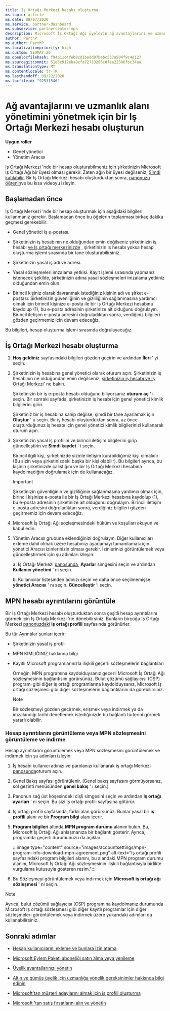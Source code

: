 ```yaml
---
title: İş Ortağı Merkezi hesabı oluşturma
ms.topic: article
ms.date: 08/07/2020
ms.service: partner-dashboard
ms.subservice: partnercenter-mpn
description: Microsoft İş Ortağı Ağı üyelerin ağ avantajlarını ve uzmanlarını yönetmek için bir Iş Ortağı Merkezi hesabı nasıl oluşturabileceğinizi öğrenin.
author: ParthP
ms.author: ParthP
ms.localizationpriority: high
ms.custom: SEOMAY.20
ms.openlocfilehash: f94b11c4feb9cd1bedd97bebc537a504f9c4d127
ms.sourcegitcommit: 51e3c912eba8cfa72733206c0fee22386fbc34aa
ms.translationtype: MT
ms.contentlocale: tr-TR
ms.lasthandoff: 09/22/2020
ms.locfileid: "92531546"
---
```

# <a name="create-a-partner-center-account-to-manage-network-benefits-and-competencies"></a>Ağ avantajlarını ve uzmanlık alanı yönetimini yönetmek için bir Iş Ortağı Merkezi hesabı oluşturun

**Uygun roller**

- Genel yönetici
- Yönetim Aracısı

Iş Ortağı Merkezi 'nde bir hesap oluşturabilmeniz için şirketinizin Microsoft İş Ortağı Ağı bir üyesi olması gerekir. Zaten ağın bir üyesi değilseniz, [Şimdi katılabilir](https://partner.microsoft.com/commercial#). Bir Iş Ortağı Merkezi hesabı oluşturduktan sonra, [panonuzu öğrenin](https://vimeo.com/290338211)ve bu kısa videoyu izleyin.

## <a name="before-you-begin"></a>Başlamadan önce

Iş Ortağı Merkezi 'nde bir hesap oluşturmak için aşağıdaki bilgileri kullanmanız gerekir. Başlamadan önce bu öğelerin toplanması birkaç dakika geçmesi gerekebilir:

-   Genel yönetici iş e-postası.

-   Şirketinizin iş hesabının ne olduğundan emin değilseniz şirketinizin iş hesabı [ve Iş ortağı merkezinizde](azure-active-directory-tenants-and-partner-center.md) , şirketinizin iş hesabı yoksa hesap oluşturma işlemi sırasında bir tane oluşturabilirsiniz. 

-   Şirketinizin yasal iş adı ve adresi.  

-   Yasal sözleşmeleri imzalama yetkisi. Kayıt işlemi sırasında yapmanız istenecek şekilde, şirketinizin adına yasal sözleşmeleri imzalama yetkiniz olduğundan emin olun.

-   Birincil kişiniz olarak davranmak istediğiniz kişinin adı ve şirket e-postası. Şirketinizin güvenliğinin ve gizliliğinin sağlanmasına yardımcı olmak için birincil kişinize e-posta ile bir Iş Ortağı Merkezi hesabına kaydolup (1), bu e-posta adresinin şirketinize ait olduğunu doğrulayın. Birincil iletişim e-posta adresini doğruladıktan sonra, verdiğiniz bilgileri gözden geçirmemiz için devam edeceğiz.

Bu bilgileri, hesap oluşturma işlemi sırasında doğrulayacağız. 
 
## <a name="create-a-partner-center-account"></a>İş Ortağı Merkezi hesabı oluşturma

1.  **Hoş geldiniz** sayfasındaki bilgileri gözden geçirin ve ardından **İleri** ' yi seçin.

2.  Şirketinizin iş hesabına genel yönetici olarak oturum açın. Şirketinizin iş hesabının ne olduğundan emin değilseniz, [şirketinizin iş hesabı ve Iş Ortağı Merkezi](azure-active-directory-tenants-and-partner-center.md)' ne bakın.

    Şirketinizin bir iş e-posta hesabı olduğunu biliyorsanız **oturum aç '** ı seçin. Bir sonraki sayfada, şirketinizin iş hesabı için genel yönetici kimlik bilgilerini girin. 

    Şirketiniz bir iş hesabına sahip değilse, şimdi bir tane ayarlamak için **Oluştur** ' u seçin. Bir iş hesabı oluşturduktan sonra, az önce oluşturduğunuz iş hesabı için genel yönetici kimlik bilgilerinizi kullanarak oturum açın.

3.  Şirketinizin yasal iş profilini ve birincil iletişim bilgilerini girip güncelleştirin ve **Şimdi kaydet** ' i seçin. 

    Birincil ilgili kişi, şirketinizde sizinle iletişim kurabildiğimiz kişi olmalıdır (Bu sizin veya şirketinizdeki başka bir kişi olabilir). Bu bilgileri ayrıca, bu kişinin şirketinizde çalıştığını ve bir Iş Ortağı Merkezi hesabına kaydolmadığını doğrulamak için de kullanacağız.

    > [!IMPORTANT]  
    > Şirketinizin güvenliğinin ve gizliliğinin sağlanmasına yardımcı olmak için, birincil kişinize e-posta ile bir Iş Ortağı Merkezi hesabına kaydolup (1), bu e-posta adresinin şirketinize ait olduğunu doğrulayın. Birincil iletişim e-posta adresini doğruladıktan sonra, verdiğiniz bilgileri gözden geçirmemiz için devam edeceğiz.

4.  Microsoft İş Ortağı Ağı sözleşmesindeki hüküm ve koşulları okuyun ve kabul edin. 

5.  Yönetim Aracısı grubuna eklendiğinizi doğrulayın. Diğer kullanıcıları ekleme dahil olmak üzere hesabınızı ayarlamayı tamamlaması için yönetici Aracısı izinlerinizin olması gerekir. İzinlerinizi görüntülemek veya güncelleştirmek için şu adımları izleyin:

    a. Iş Ortağı Merkezi [panosunda](https://partner.microsoft.com/dashboard/home**), **Ayarlar** simgesini seçin ve ardından **Kullanıcı yönetimi** ' ni seçin.  

    b. Kullanıcılar listesinden adınızı seçin ve daha önce seçilmemişse **yönetici Aracısı** ' nı seçin. **Güncelleştir** ’i seçin.  

## <a name="view-mpn-account-details"></a>MPN hesabı ayrıntılarını görüntüle

Bir Iş Ortağı Merkezi hesabı oluşturduktan sonra çeşitli hesap ayrıntılarını görmek için Iş Ortağı Merkezi 'ne dönebilirsiniz. Bunların birçoğu Iş Ortağı Merkezi [panonuzdaki](https://partner.microsoft.com/dashboard) **iş ortağı profili** sayfasında görünürler.

Bu tür Ayrıntılar şunları içerir:

- Şirketinizin yasal iş profili

- MPN KIMLIĞINIZ hakkında bilgi

- Kayıtlı Microsoft programlarınızla ilişkili geçerli sözleşmelerin bağlantıları

  Örneğin, MPN programına kaydolduysanız geçerli Microsoft İş Ortağı Ağı sözleşmesinin bağlantısını görürsünüz. Bulut çözümü sağlayıcısı (CSP) programı gibi diğer iş ortağı programlarına kaydolduysanız, Microsoft Iş ortağı sözleşmesi gibi diğer sözleşmelerin bağlantılarını da görebilirsiniz. 

  > [!NOTE]
  > Bir sözleşmeyi gözden geçirmek, erişmek veya indirmek ya da imzalandığı tarihi denetlemek istediğinizde bu bağlantı türlerini görmek yararlı olabilir.

### <a name="how-to-view-account-details-or-view-and-download-the-mpn-agreement"></a>Hesap ayrıntılarını görüntüleme veya MPN sözleşmesini görüntüleme ve indirme

Hesap ayrıntılarını görüntülemek veya MPN sözleşmesini görüntülemek ve indirmek için şu adımları izleyin:

1. İş hesabı kullanıcı adınızı ve parolanızı kullanarak iş ortağı Merkezi [panosunda](https://partner.microsoft.com/dashboard)oturum açın.

2. Genel Bakış sayfası görüntülenir. (Genel bakış sayfasını görmüyorsanız, sol gezinti menüsünden **genel bakış** ' ı seçin.)

3. Panonun sağ üst köşesindeki dişli simgesini seçin ve ardından **Iş ortağı ayarları** ' nı seçin. Bu sizi Iş ortağı profili sayfasına götürür.

4. Iş ortağı profili sayfasında, farklı alan görürsünüz. Bunlar yasal bir **iş profili** alanı ve bir **Program bilgi** alanı içerir.

5. **Program bilgileri** altında **MPN program durumu** alanını bulun. Bu, Microsoft İş Ortağı Ağı anlaşmanıza bir bağlantı gösterir. Ayrıca, programda geçerli durumunuzu da açıklar.


   :::image type="content" source="images/accountsettings/mpn-program-info-download-mpn-agreement.png" alt-text="Iş ortağı profili sayfasındaki program bilgileri alanını, bu alandaki MPN program durumu alanını, Microsoft İş Ortağı Ağı sözleşmesinin ilişkili bağlantısıyla birlikte vurgulama kutusuyla gösteren resim.":::

6. Bu Sözleşmeyi görüntülemek veya indirmek için **Microsoft iş ortağı ağı sözleşmesi** ' ni seçin.  

> [!NOTE]
> Ayrıca, bulut çözümü sağlayıcısı (CSP) programına kaydolmanız durumunda Microsoft Iş ortağı sözleşmesi gibi diğer kayıtlı programlar için diğer sözleşmeleri görüntülemek veya indirmek üzere yukarıdaki adımları da kullanabilirsiniz.

## <a name="next-steps"></a>Sonraki adımlar

-   [Hesap kullanıcılarını ekleme ve bunlara izin atama](create-user-accounts-and-set-permissions.md)

-   [Microsoft Eylem Paketi aboneliği satın alma veya yenileme](mpn-get-action-pack.md)

-   [Üyelik avantajlarınızı yönetin](manage-your-partner-network-benefits.md)

-   [Altın ve gümüş üyelik için uzmanlığa yönelik gereksinimler hakkında bilgi edinin](https://partner.microsoft.com/membership/competencies)

-   [Microsoft’tan müşteri adaylarını almak için iş profili oluşturma](create-a-marketing-profile.md)

-   [Microsoft 'tan satış fırsatlarını alın ve yönetin](manage-leads.md)
